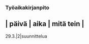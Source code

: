 ### Työaikakirjanpito

| päivä | aika | mitä tein |
----------------------------
29.3.|2|suunnittelua
